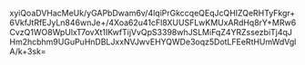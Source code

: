 xyiQoaDVHacMeUk/yGAPbDwam6v/4lqiPrGkccqeQEqJcQHIZQeRHTyFkgr+6VkfJtRfEJyLn846wnJe+/4Xoa62u41cFl8XUUSFLwKMUxARdHq8rY+MRw6CvzQ1WO8WpUlxT7ovXt1IKwfTijVvQpS3398whJSLMiFqZ4YRZssezbiTj4qJHm2hcbhm9UGuPuHnDBLJxxNVJwvEHYQWDe3oqz5DotLFEeRtHUmWdVglA/k+3sk=
